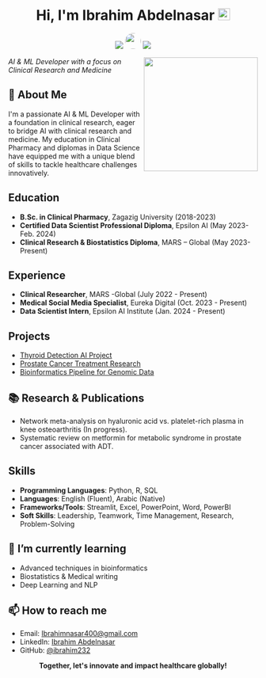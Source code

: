 
<h1 align="center">Hi, I'm Ibrahim Abdelnasar <img src="https://github.githubassets.com/images/mona-whisper.gif" height="24" /></h1>
<p align="center">
  <a href="mailto:Ibrahimnasar400@gmail.com"><img src="https://img.shields.io/badge/Email-Ibrahimnasar400@gmail.com-blue?style=flat&logo=gmail&logoColor=white"/></a>
  <a href="https://www.linkedin.com/in/ibrahim-abdelnasar/"><img src="https://upload.wikimedia.org/wikipedia/commons/c/ca/LinkedIn_logo_initials.png" style="width: 32px; height: 32px; border-radius: 50%;"/></a>
  <a href="https://github.com/ibrahim232"><img src="https://img.shields.io/badge/GitHub-100000?style=flat&logo=github&logoColor=white"/></a>
</p>
<img align='right' src="https://media.giphy.com/media/IpeYSEZshTefe/giphy.gif" width="230" />

<p><em>AI & ML Developer with a focus on Clinical Research and Medicine</em></p>




## 💫 About Me

I'm a passionate AI & ML Developer with a foundation in clinical research, eager to bridge AI with clinical research and medicine. My education in Clinical Pharmacy and diplomas in Data Science have equipped me with a unique blend of skills to tackle healthcare challenges innovatively.

## Education

- **B.Sc. in Clinical Pharmacy**, Zagazig University (2018-2023)
- **Certified Data Scientist Professional Diploma**, Epsilon AI (May 2023-Feb. 2024)
- **Clinical Research & Biostatistics Diploma**, MARS – Global (May 2023-Present)

## Experience

- **Clinical Researcher**, MARS -Global (July 2022 - Present)
- **Medical Social Media Specialist**, Eureka Digital (Oct. 2023 - Present)
- **Data Scientist Intern**, Epsilon AI Institute (Jan. 2024 - Present)

## Projects

- [Thyroid Detection AI Project](https://github.com/ibrahim232/Thyroid-Detection)
- [Prostate Cancer Treatment Research](https://github.com/ibrahim232/Prostate-Cancer-Research)
- [Bioinformatics Pipeline for Genomic Data](https://github.com/ibrahim232/Genomic-Pipeline)

## 📚 Research & Publications

- Network meta-analysis on hyaluronic acid vs. platelet-rich plasma in knee osteoarthritis (In progress).
- Systematic review on metformin for metabolic syndrome in prostate cancer associated with ADT.
  
## Skills

- **Programming Languages**: Python, R, SQL
- **Languages**: English (Fluent), Arabic (Native)
- **Frameworks/Tools**: Streamlit, Excel, PowerPoint, Word, PowerBI
- **Soft Skills**: Leadership, Teamwork, Time Management, Research, Problem-Solving

## 🌱 I’m currently learning

- Advanced techniques in bioinformatics
- Biostatistics & Medical writing
- Deep Learning and NLP 

## 📫 How to reach me

- Email: [Ibrahimnasar400@gmail.com](mailto:Ibrahimnasar400@gmail.com)
- LinkedIn: [Ibrahim Abdelnasar](https://www.linkedin.com/in/ibrahim-abdelnasar/)
- GitHub: [@ibrahim232](https://github.com/ibrahim232)

<p align="center">
  <b>Together, let's innovate and impact healthcare globally!</b>
</p>

